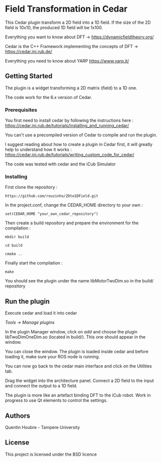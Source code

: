 # Field Transformation in Cedar

This Cedar plugin transform a 2D field into a 1D field. If the size of the 2D field is 10x10, the produced 1D field will be 1x100. 

Everything you want to know about DFT -> https://dynamicfieldtheory.org/

Cedar is the C++ Framework implementing the concepts of DFT -> https://cedar.ini.rub.de/

Everything you need to know about YARP https://www.yarp.it/

## Getting Started

The plugin is a widget transforming a 2D matrix (field) to a 1D one.

The code work for the 6.x version of Cedar.


### Prerequisites

You first need to install cedar by following the instructions here : https://cedar.ini.rub.de/tutorials/installing_and_running_cedar/

You can't use a precompiled version of Cedar to compile and run the plugin.

I suggest reading about how to create a plugin in Cedar first, it will greatly help to understand how it works : https://cedar.ini.rub.de/tutorials/writing_custom_code_for_cedar/

The code was tested with cedar and the iCub Simulator
### Installing

First clone the repository :

`https://github.com/rouzinho/2Dto1DField.git`

In the project.conf, change the CEDAR_HOME directory to your own :

`set(CEDAR_HOME "your_own_cedar_repository")`

Then create a build repository and prepare the environment for the compilation :

`mkdir build`

`cd build`

`cmake ..`

Finally start the compilation :

`make`

You should see the plugin under the name libMotorTwoDim.so in the build/ repository

## Run the plugin

Execute cedar and load it into cedar 

*Tools -> Manage plugins*

In the plugin Manager window, click on *add* and choose the plugin libTwoDimOneDim.so (located in build/). This one should appear in the window.

You can close the window. The plugin is loaded inside cedar and before loading it, make sure your ROS node is running.

You can now go back to the cedar main interface and click on the Utilities tab.

Drag the widget into the architecture panel. Connect a 2D field to the input and connect the output to a 1D field.


The plugin is more like an artefact binding DFT to the iCub robot.
Work in progress to use Qt elements to control the settings.



## Authors

Quentin Houbre - Tampere University

## License

This project is licensed under the BSD licence


